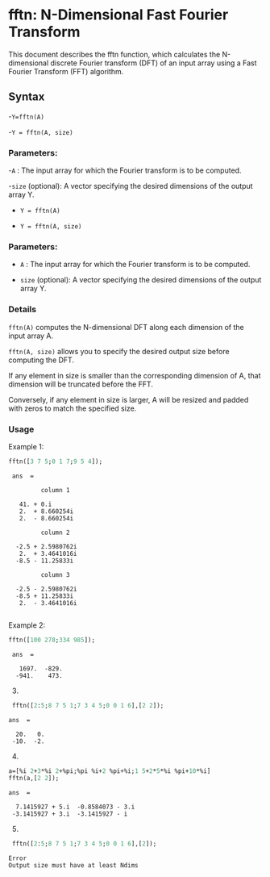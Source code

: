 # fftn: N-Dimensional Fast Fourier Transform
This document describes the fftn function, which calculates the N-dimensional discrete Fourier transform (DFT) 
of an input array using a Fast Fourier Transform (FFT) algorithm.

## Syntax
-`Y=fftn(A)`

-`Y = fftn(A, size)`
### Parameters:

-`A` : The input array for which the Fourier transform is to be computed.

-`size` (optional): A vector specifying the desired dimensions of the output array Y.
- ```Y = fftn(A)```

- ```Y = fftn(A, size)```
### Parameters:

- ```A``` : The input array for which the Fourier transform is to be computed.

- ```size``` (optional): A vector specifying the desired dimensions of the output array Y.

### Details
`fftn(A)` computes the N-dimensional DFT along each dimension of the input array A.

`fftn(A, size)` allows you to specify the desired output size before computing the DFT.

If any element in size is smaller than the corresponding dimension of A, that dimension will be truncated before the FFT.

Conversely, if any element in size is larger, A will be resized and padded with zeros to match the specified size.
### Usage
Example 1: 
```scilab
fftn([3 7 5;0 1 7;9 5 4]);
```
```output
 ans  =

         column 1

   41. + 0.i      
   2.  + 8.660254i
   2.  - 8.660254i

         column 2

  -2.5 + 2.5980762i
   2.  + 3.4641016i
  -8.5 - 11.25833i 

         column 3

  -2.5 - 2.5980762i
  -8.5 + 11.25833i 
   2.  - 3.4641016i


```


Example 2: 
```scilab
fftn([100 278;334 985]);
```
```output
 ans  =

   1697.  -829.
  -941.    473.
```
3.
```scilab
 fftn([2:5;8 7 5 1;7 3 4 5;0 0 1 6],[2 2]);
 ```
 ```output
 ans  =

   20.   0.
  -10.  -2.
  ```
  4.
  ```scilab
 a=[%i 2+3*%i 2+%pi;%pi %i+2 %pi+%i;1 5+2*5*%i %pi+10*%i]
 fftn(a,[2 2]);
 ```
 ```output
 ans  =

   7.1415927 + 5.i  -0.8584073 - 3.i
  -3.1415927 + 3.i  -3.1415927 - i   
```
5.
```scilab
 fftn([2:5;8 7 5 1;7 3 4 5;0 0 1 6],[2]);
 ```
```output 
Error
Output size must have at least Ndims
```
